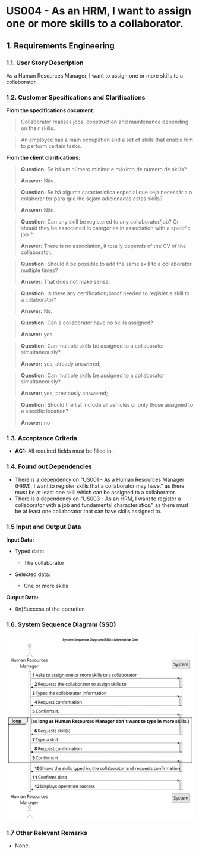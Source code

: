 # US004 - As an HRM, I want to assign one or more skills to a collaborator.


## 1. Requirements Engineering

### 1.1. User Story Description

As a Human Resources Manager, I want to assign one or more skills to a collaborator.

### 1.2. Customer Specifications and Clarifications 

**From the specifications document:**

>	Collaborator realises jobs, construction and maintenance depending on their skills. 

>	An employee has a main occupation and a set of skills that enable him to perform certain tasks.

**From the client clarifications:**

> **Question:** Se há um número mínimo e máximo de número de skills?
>
> **Answer:** Não.

> **Question:** Se há alguma característica especial que seja necessária o colaborar ter para que lhe sejam adicionadas estas skills?
> 
> **Answer:** Não.

> **Question:** Can any skill be registered to any collaborator/job? Or should they be associated in categories in association with a specific job ?
>
> **Answer:** There is no association, it totally depends of the CV of the collaborator.

> **Question:** Should it be possible to add the same skill to a collaborator multiple times?
>
> **Answer:** That does not make sense.

> **Question:** Is there any certification/proof needed to register a skill to a colaborator?
>
> **Answer:** No.

> **Question:** Can a collaborator have no skills assigned?
>
> **Answer:** yes.

> **Question:** Can multiple skills be assigned to a collaborator simultaneously?
> 
> **Answer:** yes; already answered;

> **Question:** Can multiple skills be assigned to a collaborator simultaneously?
>
> **Answer:** yes; previously answered;

> **Question:** Should the list include all vehicles or only those assigned to a specific location?
> 
> **Answer:** no

### 1.3. Acceptance Criteria

* **AC1:** All required fields must be filled in.

### 1.4. Found out Dependencies

* There is a dependency on "US001 - As a Human Resources Manager (HRM), I want to register skills that a
  collaborator may have." as there must be at least one skill which can be assigned to a collaborator.
* There is a dependency on "US003 - As an HRM, I want to register a collaborator with a job and fundamental
  characteristics." as there must be at least one collaborator that can have skills assigned to.

### 1.5 Input and Output Data

**Input Data:**

* Typed data:
    * The collaborator
	
* Selected data:
    * One or more skills

**Output Data:**

* (In)Success of the operation

### 1.6. System Sequence Diagram (SSD)

![System Sequence Diagram - Alternative One](svg/us004-system-sequence-diagram-alternative-one.svg)

### 1.7 Other Relevant Remarks

* None.